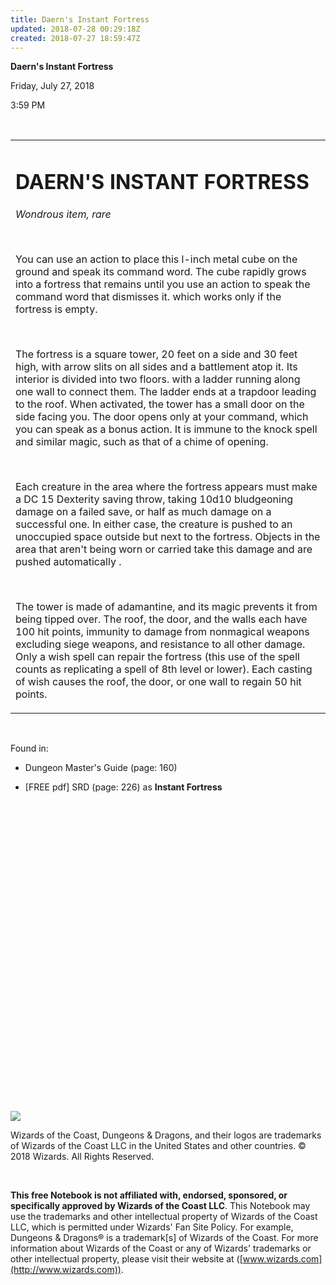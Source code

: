 ```yaml
---
title: Daern's Instant Fortress
updated: 2018-07-28 00:29:18Z
created: 2018-07-27 18:59:47Z
---
```


**Daern's Instant Fortress**

Friday, July 27, 2018

3:59 PM

 

<table><tbody><tr class="odd"><td><h1 id="daerns-instant-fortress"><strong>DAERN'S INSTANT FORTRESS</strong></h1><p><em>Wondrous item, rare</em></p><p> </p><p>You can use an action to place this l-inch metal cube on the ground and speak its command word. The cube rapidly grows into a fortress that remains until you use an action to speak the command word that dismisses it. which works only if the fortress is empty.</p><p> </p><p>The fortress is a square tower, 20 feet on a side and 30 feet high, with arrow slits on all sides and a battlement atop it. Its interior is divided into two floors. with a ladder running along one wall to connect them. The ladder ends at a trapdoor leading to the roof. When activated, the tower has a small door on the side facing you. The door opens only at your command, which you can speak as a bonus action. It is immune to the knock spell and similar magic, such as that of a chime of opening.</p><p> </p><p>Each creature in the area where the fortress appears must make a DC 15 Dexterity saving throw, taking 10d10 bludgeoning damage on a failed save, or half as much damage on a successful one. In either case, the creature is pushed to an unoccupied space outside but next to the fortress. Objects in the area that aren't being worn or carried take this damage and are pushed automatically .</p><p> </p><p>The tower is made of adamantine, and its magic prevents it from being tipped over. The roof, the door, and the walls each have 100 hit points, immunity to damage from nonmagical weapons excluding siege weapons, and resistance to all other damage. Only a wish spell can repair the fortress (this use of the spell counts as replicating a spell of 8th level or lower). Each casting of wish causes the roof, the door, or one wall to regain 50 hit points.</p></td></tr></tbody></table>

 

Found in:

-   Dungeon Master's Guide (page: 160)

-   \[FREE pdf\] SRD (page: 226) as **Instant Fortress**

 

 

 

 

 

 

 

 

 

 

 

 

 

 

 

 

![](tmp\media\image1.png)

Wizards of the Coast, Dungeons & Dragons, and their logos are trademarks of Wizards of the Coast LLC in the United States and other countries. © 2018 Wizards. All Rights Reserved.

 

**This free Notebook is not affiliated with, endorsed, sponsored, or specifically approved by Wizards of the Coast LLC**. This Notebook may use the trademarks and other intellectual property of Wizards of the Coast LLC, which is permitted under Wizards' Fan Site Policy. For example, Dungeons & Dragons® is a trademark\[s\] of Wizards of the Coast. For more information about Wizards of the Coast or any of Wizards' trademarks or other intellectual property, please visit their website at ([www.wizards.com](http://www.wizards.com)).
